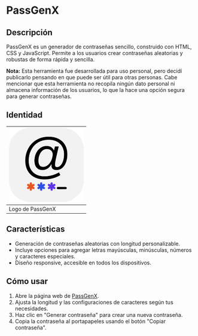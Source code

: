 # PassGenX

## Descripción
PassGenX es un generador de contraseñas sencillo, construido con HTML, CSS y JavaScript. Permite a los usuarios crear contraseñas aleatorias y robustas de forma rápida y sencilla.

**Nota:**
Esta herramienta fue desarrollada para uso personal, pero decidí publicarlo pensando en que puede ser útil para otras personas. Cabe mencionar que esta herramienta no recopila ningún dato personal ni almacena información de los usuarios, lo que la hace una opción segura para generar contraseñas.

## Identidad
| <img src="https://github.com/medcoronado/PassGenX-Password-generator/blob/main/img/PassGenX.png?raw=true" alt="Logotipo de ÑOX" width="200"/> |
|------|
| Logo de PassGenX |

## Características
- Generación de contraseñas aleatorias con longitud personalizable.
- Incluye opciones para agregar letras mayúsculas, minúsculas, números y caracteres especiales.
- Diseño responsive, accesible en todos los dispositivos.

## Cómo usar
1. Abre la página web de <a href="https://medcoronado.github.io/PassGenX-Password-generator/" target="_blank">PassGenX</a>.
2. Ajusta la longitud y las configuraciones de caracteres según tus necesidades.
3. Haz clic en "Generar contraseña" para crear una nueva contraseña.
4. Copia la contraseña al portapapeles usando el botón "Copiar contraseña".
